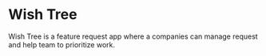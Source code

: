 # Wish Tree
Wish Tree is a feature request app where a companies can manage request and help team to prioritize work.
